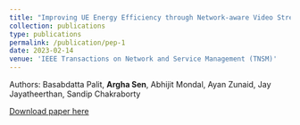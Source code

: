 ```yaml
---
title: "Improving UE Energy Efficiency through Network-aware Video Streaming over 5G"
collection: publications
type: publications
permalink: /publication/pep-1
date: 2023-02-14
venue: 'IEEE Transactions on Network and Service Management (TNSM)'
---
```


Authors: Basabdatta Palit, <b>Argha Sen</b>, Abhijit Mondal, Ayan Zunaid, Jay Jayatheerthan, Sandip Chakraborty<br>

[Download paper here](/files/tnsm1.pdf)
